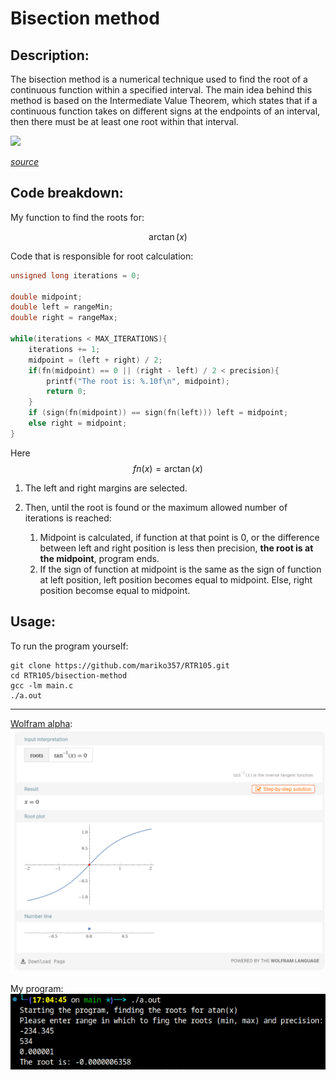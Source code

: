 # Bisection method

## Description:
The bisection method is a numerical technique used to find the root of a continuous function within a specified interval.
The main idea behind this method is based on the Intermediate Value Theorem, which states that if a 
continuous function takes on different signs at the endpoints of an interval, then there must be at least one root within that interval.

![](https://x-engineer.org/wp-content/uploads/2016/11/The-Bisection-Method-animation.gif)

*[source](https://x-engineer.org/bisection-method/)*

## Code breakdown:
My function to find the roots for:

$$
\arctan(x)
$$

Code that is responsible for root calculation:

```C
unsigned long iterations = 0;

double midpoint;
double left = rangeMin;
double right = rangeMax;

while(iterations < MAX_ITERATIONS){
    iterations += 1;
    midpoint = (left + right) / 2;
    if(fn(midpoint) == 0 || (right - left) / 2 < precision){
        printf("The root is: %.10f\n", midpoint);
        return 0;
    }
    if (sign(fn(midpoint)) == sign(fn(left))) left = midpoint;
    else right = midpoint;
}
```
Here $$fn(x) = \arctan(x)$$

1. The left and right margins are selected.
2. Then, until the root is found or the maximum allowed number of iterations is reached:

    1. Midpoint is calculated, if function at that point is 0, or the difference between left and right position is less then precision, __the root is at the midpoint__, program ends.
    2. If the sign of function at midpoint is the same as the sign of function at left position, left position becomes equal to midpoint. Else, right position becomse equal to midpoint.

## Usage:
To run the program yourself:
```
git clone https://github.com/mariko357/RTR105.git
cd RTR105/bisection-method
gcc -lm main.c
./a.out
```

*** 

[Wolfram alpha](https://www.wolframalpha.com/input?i=roots+of+atan%28x%29):
![](/bisection-method/Screenshot_20231224_170628.png)

My program:
![](/bisection-method/Screenshot_20231224_170759.png)